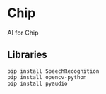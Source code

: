 # Chip
AI for Chip

## Libraries
```
pip install SpeechRecognition
pip install opencv-python
pip install pyaudio
```
